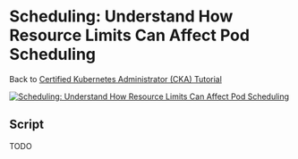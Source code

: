 # Scheduling: Understand How Resource Limits Can Affect Pod Scheduling

Back to [Certified Kubernetes Administrator (CKA) Tutorial](https://github.com/larkintuckerllc/k8s-cka-tutorial)

[![Scheduling: Understand How Resource Limits Can Affect Pod Scheduling](http://img.youtube.com/vi/XXXXX/0.jpg)]()

## Script

TODO
